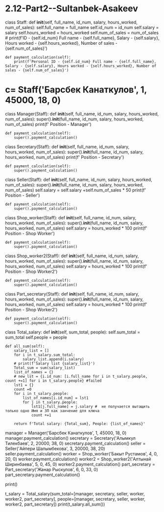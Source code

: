 # 2.12-Part2--Sultanbek-Asakeev
class Staff:
    def __init__(self, full_name, id_num, salary, hours_worked, num_of_sales):
        self.full_name = full_name
        self.id_num = id_num
        self.salary = salary
        self.hours_worked = hours_worked
        self.num_of_sales = num_of_sales
        # print(f'ID - {self.id_num} Full name - {self.full_name}, Salary - {self.salary}, Hours worked - {self.hours_worked}, Number of sales - {self.num_of_sales}')

    def payment_calculation(self):
        print(f'Personal ID - {self.id_num} Full name - {self.full_name}, Salary - {self.salary}, Hours worked - {self.hours_worked}, Number of sales - {self.num_of_sales}')
      
# c= Staff('Барсбек Канаткулов', 1, 45000, 18, 0)


class Manager(Staff):
    def __init__(self, full_name, id_num, salary, hours_worked, num_of_sales):
        super().__init__(full_name, id_num, salary, hours_worked, num_of_sales)
        print(f' Position - Manager')

    def payment_calculation(self):
        super().payment_calculation()


class Secretary(Staff):
    def __init__(self, full_name, id_num, salary, hours_worked, num_of_sales):
        super().__init__(full_name, id_num, salary, hours_worked, num_of_sales)
        print(f' Position - Secretary')

    def payment_calculation(self):
        super().payment_calculation()


class Seller(Staff):
    def __init__(self, full_name, id_num, salary, hours_worked, num_of_sales):
        super().__init__(full_name, id_num, salary, hours_worked, num_of_sales)
        self.salary = self.salary +self.num_of_sales * 50
        print(f' Position - Seller')

    def payment_calculation(self):
        super().payment_calculation()
        

class Shop_worker(Staff):
    def __init__(self, full_name, id_num, salary, hours_worked, num_of_sales):
        super().__init__(full_name, id_num, salary, hours_worked, num_of_sales)
        self.salary = hours_worked * 100
        print(f' Position - Shop Worker')

    def payment_calculation(self):
        super().payment_calculation()

class Shop_worker2(Staff):
    def __init__(self, full_name, id_num, salary, hours_worked, num_of_sales):
        super().__init__(full_name, id_num, salary, hours_worked, num_of_sales)
        self.salary = hours_worked * 100
        print(f' Position - Shop Worker2')

    def payment_calculation(self):
        super().payment_calculation()

class Part_secretary(Staff):
    def __init__(self, full_name, id_num, salary, hours_worked, num_of_sales):
        super().__init__(full_name, id_num, salary, hours_worked, num_of_sales)
        self.salary = hours_worked * 100
        print(f' Position - Shop Worker2')

    def payment_calculation(self):
        super().payment_calculation()


class Total_salary:
    def __init__(self, sum_total, people):
        self.sum_total = sum_total
        self.people = people
    
    def all_sum(self):
        salary_list = []
        for i in t_salary.sum_total:
            salary_list.append(i.salary)
        # print(f'Salary list {salary_list}')
        Total_sum = sum(salary_list)
        list_of_names = {}
        # new_lst = {i.id_num: [i.full_name for i in t_salary.people, count +=1] for i in t_salary.people} #failed
        lst1 = {}
        count =0
        for i in t_salary.people:
            list_of_names[i.id_num] = lst1
            for j in t_salary.people:
                lst1[j.full_name] = j.salary #  не получается вытащить только одно Имя и ЗП как занчение для ключа
                count +=1

        return f'Total salary: {Total_sum}, People: {list_of_names}'

        
manager = Manager('Барсбек Канаткулов', 1, 45000, 18, 0)
manager.payment_calculation()
secretary = Secretary('Алымкул Тилекбаев', 2, 20000, 38, 0)
secretary.payment_calculation()
seller = Seller('Айпери Шалымбекова', 3, 20000, 38, 20)
seller.payment_calculation()
worker = Shop_worker('Бакыт Рустамов', 4, 0, 20, 0)
worker.payment_calculation()
worker2 = Shop_worker2('Алтынай Ширинбаева', 5, 0, 45, 0)
worker2.payment_calculation()
part_secretary = Part_secretary('Жанар Рыскулов', 6, 0, 33, 0)
part_secretary.payment_calculation()

print()

t_salary = Total_salary(sum_total=[manager, secretary, seller, worker, worker2, part_secretary], people=[manager, secretary, seller, worker, worker2, part_secretary])
print(t_salary.all_sum())

